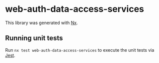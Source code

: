 # web-auth-data-access-services

This library was generated with [Nx](https://nx.dev).

## Running unit tests

Run `nx test web-auth-data-access-services` to execute the unit tests via [Jest](https://jestjs.io).
